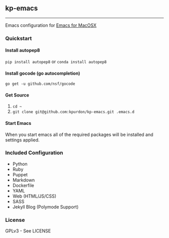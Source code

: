 ## kp-emacs
---

Emacs configuration for [Emacs for MacOSX](http://emacsformacosx.com/)

### Quickstart

#### Install autopep8

`pip install autopep8` or `conda install autopep8`

#### Install gocode (go autocompletion)

`go get -u github.com/nsf/gocode`

#### Get Source

1. `cd ~`
2. `git clone git@github.com:kpurdon/kp-emacs.git .emacs.d`

#### Start Emacs

When you start emacs all of the required packages will be installed and settings applied.

### Included Configuration

* Python
* Ruby
* Puppet
* Markdown
* Dockerfile
* YAML
* Web (HTML/JS/CSS)
* SASS
* Jekyll Blog (Polymode Support)

### License

GPLv3 - See LICENSE
